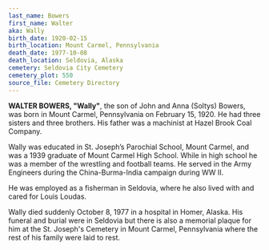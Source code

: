 ```yaml
---
last_name: Bowers
first_name: Walter
aka: Wally
birth_date: 1920-02-15
birth_location: Mount Carmel, Pennsylvania
death_date: 1977-10-08
death_location: Seldovia, Alaska
cemetery: Seldovia City Cemetery
cemetery_plot: 550
source_file: Cemetery Directory
---
```

**WALTER BOWERS, "Wally"**, the son of John and Anna (Soltys) Bowers, was born in Mount Carmel, Pennsylvania on February 15, 1920. He had three sisters and three brothers.  His father was a machinist at Hazel Brook Coal Company.

Wally was educated in St. Joseph’s Parochial School, Mount Carmel, and was a 1939 graduate of Mount Carmel High School.  While in high school he was a member of the wrestling and football teams.  He served in the Army Engineers during the China-Burma-India campaign during WW II.

He was employed as a fisherman in Seldovia, where he also lived with and cared for Louis Loudas.

Wally died suddenly October 8, 1977 in a hospital in Homer, Alaska.  His funeral and burial were in Seldovia but there is also a memorial plaque for him at the St. Joseph's Cemetery in Mount Carmel, Pennsylvania where the rest of his family were laid to rest.




